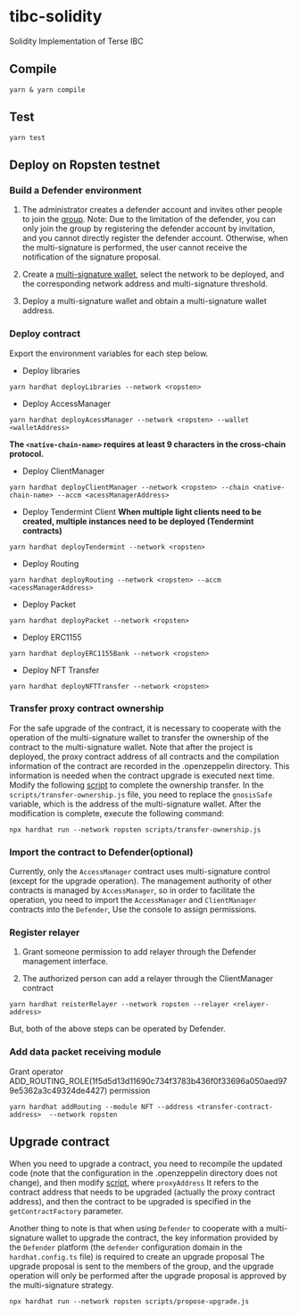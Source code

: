 # tibc-solidity

Solidity Implementation of Terse IBC

## Compile

```shell
yarn & yarn compile
```

## Test

```shell
yarn test
```

## Deploy on Ropsten testnet

### Build a Defender environment

1. The administrator creates a defender account and invites other people to join the [group](#https://defender.openzeppelin.com/#/collaborators). Note: Due to the limitation of the defender, you can only join the group by registering the defender account by invitation, and you cannot directly register the defender account. Otherwise, when the multi-signature is performed, the user cannot receive the notification of the signature proposal.

2. Create a [multi-signature wallet](#https://defender.openzeppelin.com/#/admin/addSafe), select the network to be deployed, and the corresponding network address and multi-signature threshold.

3. Deploy a multi-signature wallet and obtain a multi-signature wallet address.

### Deploy contract

Export the environment variables for each step below.

* Deploy libraries

```shell
yarn hardhat deployLibraries --network <ropsten>
```

* Deploy AccessManager

```shell
yarn hardhat deployAcessManager --network <ropsten> --wallet <walletAddress>
```

**The `<native-chain-name>` requires at least 9 characters in the cross-chain protocol.**

* Deploy ClientManager

```shell
yarn hardhat deployClientManager --network <ropsten> --chain <native-chain-name> --accm <acessManagerAddress>
```

* Deploy Tendermint Client
**When multiple light clients need to be created, multiple instances need to be deployed (Tendermint contracts)**

```shell
yarn hardhat deployTendermint --network <ropsten>
```

* Deploy Routing

```shell
yarn hardhat deployRouting --network <ropsten> --accm <acessManagerAddress>
```

* Deploy Packet

```shell
yarn hardhat deployPacket --network <ropsten>
```

* Deploy ERC1155

```shell
yarn hardhat deployERC1155Bank --network <ropsten>
```

* Deploy NFT Transfer

```shell
yarn hardhat deployNFTTransfer --network <ropsten>
```

### Transfer proxy contract ownership

For the safe upgrade of the contract, it is necessary to cooperate with the operation of the multi-signature wallet to transfer the ownership of the contract to the multi-signature wallet. Note that after the project is deployed, the proxy contract address of all contracts and the compilation information of the contract are recorded in the .openzeppelin directory. This information is needed when the contract upgrade is executed next time. Modify the following [script](#./script/transfer-ownership.js) to complete the ownership transfer. In the `scripts/transfer-ownership.js` file, you need to replace the `gnosisSafe` variable, which is the address of the multi-signature wallet. After the modification is complete, execute the following command:

```shell
npx hardhat run --network ropsten scripts/transfer-ownership.js
```

### Import the contract to Defender(optional)

Currently, only the `AccessManager` contract uses multi-signature control (except for the upgrade operation). The management authority of other contracts is managed by `AccessManager`, so in order to facilitate the operation, you need to import the `AccessManager` and `ClientManager` contracts into the `Defender`, Use the console to assign permissions.

### Register relayer

1. Grant someone permission to add relayer through the Defender management interface.

2. The authorized person can add a relayer through the ClientManager contract

```shell
yarn hardhat reisterRelayer --network ropsten --relayer <relayer-address>
```

But, both of the above steps can be operated by Defender.

### Add data packet receiving module

Grant operator ADD_ROUTING_ROLE(1f5d5d13d11690c734f3783b436f0f33696a050aed979e5362a3c49324de4427) permission

```shell
yarn hardhat addRouting --module NFT --address <transfer-contract-address>  --network ropsten
```

## Upgrade contract

When you need to upgrade a contract, you need to recompile the updated code (note that the configuration in the .openzeppelin directory does not change), and then modify [script](#./script/propose-upgrade.js), where `proxyAddress` It refers to the contract address that needs to be upgraded (actually the proxy contract address), and then the contract to be upgraded is specified in the `getContractFactory` parameter.

Another thing to note is that when using `Defender` to cooperate with a multi-signature wallet to upgrade the contract, the key information provided by the `Defender` platform (the `defender` configuration domain in the `hardhat.config.ts` file) is required to create an upgrade proposal The upgrade proposal is sent to the members of the group, and the upgrade operation will only be performed after the upgrade proposal is approved by the multi-signature strategy.

```shell
npx hardhat run --network ropsten scripts/propose-upgrade.js
```
